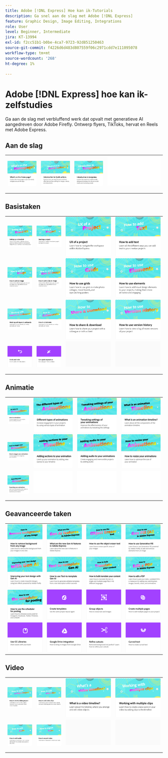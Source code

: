 ```yaml
---
title: Adobe [!DNL Express] Hoe kan ik-Tutorials
description: Ga snel aan de slag met Adobe [!DNL Express]
feature: Graphic Design, Image Editing, Integrations
role: User
level: Beginner, Intermediate
jira: KT-13994
exl-id: f2cc51b1-b0be-4ca7-9723-92d851250463
source-git-commit: f4226d6d483d807559f06c2971cdd7e111095078
workflow-type: tm+mt
source-wordcount: '268'
ht-degree: 1%

---
```


# Adobe [!DNL Express] hoe kan ik-zelfstudies

Ga aan de slag met verbluffend werk dat opvalt met generatieve AI aangedreven door Adobe Firefly. Ontwerp flyers, TikToks, hervat en Reels met Adobe Express.

## Aan de slag

<table style="table-layout:fixed">
<tr>
 <td>
      <a href="get-started.md">
         <img alt="Wat staat er op de startpagina" src="assets/home-page.png" />
      </a>
 </td>
 <td>
      <a href="quick-actions.md">
         <img alt="Inleiding tot snelle handelingen" src="assets/quick-actions.png" />
      </a>
 </td>
 <td>
      <a href="introduction-templates.md">
         <img alt="Inleiding tot snelle handelingen" src="assets/introduction-templates.png" />
      </a>
 </td>
 <td>
      <img alt="Spacer" src="../assets/Whitespacer.png" />
      <div>
      <br>
   </td>
</tr>
</table>

## Basistaken

<table style="table-layout:fixed">
<tr>
 <td>
      <a href="brand.md">
         <img alt="Een merkkit maken" src="assets/brand.png" />
      </a>
  </td>
   <td>
      <a href="new-project.md">
         <img alt="Een project starten" src="assets/starting-a-project.png" />
      </a>
  </td>
   <td>
      <a href="workspace.md">
         <img alt="UX van een project" src="assets/workspace.png" />
      </a>
  </td>
  <td>
      <a href="text-effects.md">
         <img alt="Tekst toevoegen" src="assets/text-effects.png" />
      </a>
  </td>
</tr>
<tr>
   <td>
      <a href="image-effects.md">
         <img alt="Een afbeelding toevoegen" src="assets/image-effects.png" />
      </a>
  </td>
   <td>
      <a href="add-gen-ai-image.md">
         <img alt="Een AI-afbeelding toevoegen" src="assets/gen-ai-image.png" />
      </a>
  </td>
   <td>
      <a href="grids.md">
         <img alt="Rasters gebruiken" src="assets/grids.png" />
      </a>
  </td>
   <td>
         <a href="add-design-assets.md">
            <img alt="Elementen gebruiken" src="assets/design-assets.png" />
         </a>
   </td>
</tr>
<tr>
   <td>
         <a href="layers.md">
            <img alt="Werken met lagen en tekengebieden" src="assets/layers.png" />
         </a>
   </td>
   <td>
   <a href="collaborate.md">
      <img alt="Samenwerken" src="assets/collaborate.png" />
   </a>
   </td>
   <td>
   <a href="share.md">
      <img alt="Delen en downloaden" src="assets/share.png" />
   </a>
   </td>
   <td>
   <a href="version-history.md">
      <img alt="Versiehistorie gebruiken" src="assets/version-history.png" />
   </a>
   </td>
</tr>
<tr>
   <td>
      <a href="undo-redo.md">
         <img alt="Ongedaan maken en opnieuw uitvoeren" src="assets/undo-redo.png" />
      </a>
   </td>
   <td>
      <a href="get-inspiration.md">
         <img alt="Snel inspiratie opdoen" src="assets/inspiration.png" />
      </a>
  </td>
  <td>
      <img alt="Spacer" src="../assets/Gray_thumbnail.png" />
      <div>
      <br>
   </td>
   <td>
      <img alt="Spacer" src="../assets/Gray_thumbnail.png" />
      <div>
      <br>
   </td>
</tr>
</table>

## Animatie

<table style="table-layout:fixed">
<tr>
   <td>
         <a href="intro-animation.md">
            <img alt="Introductie tot animaties" src="assets/intro-animations.png" />
         </a>
   </td>
  <td>
         <a href="different-types-animation.md">
            <img alt="Verschillende typen animaties" src="assets/different-animations.png" />
         </a>
   </td>
   <td>
         <a href="tweak-animation.md">
            <img alt="De instellingen van uw animaties aanpassen" src="assets/tweaking-settings.png" />
         </a>
   </td>
   <td>
         <a href="animation-timeline.md">
            <img alt="Wat is de animatietijdlijn?" src="assets/what-is-animation-timeline.png" />
         </a>
   </td>
</tr>
<tr>
   <td>
         <a href="stagger-animations.md">
            <img alt="Animaties stagneren" src="assets/stagger-animations.png" />
         </a>
   </td>
   <td>
         <a href="add-sections-animation.md">
            <img alt="Secties toevoegen aan uw animatie" src="assets/add-sections.png" />
         </a>
   </td>
   <td>
         <a href="audio-animation.md">
            <img alt="Audio toevoegen aan uw animaties" src="assets/add-audio.png" />
         </a>
   </td>
   <td>
         <a href="resize-animations.md">
            <img alt="De grootte van uw animaties aanpassen" src="assets/resize-animations.png" />
         </a>
   </td>
</tr>
<tr>
   <td>
         <a href="export-animations.md">
            <img alt="Uw animaties exporteren" src="assets/exporting-animations.png" />
         </a>
   </td>
   <td>
      <img alt="Spacer" src="../assets/Whitespacer.png" />
      <div>
      <br>
   </td>
    <td>
      <img alt="Spacer" src="../assets/Whitespacer.png" />
      <div>
      <br>
   </td>
    <td>
      <img alt="Spacer" src="../assets/Whitespacer.png" />
      <div>
      <br>
   </td>
</tr>
</table>

## Geavanceerde taken

<table style="table-layout:fixed">
<tr>
   <td>
         <a href="remove-background.md">
            <img alt="Achtergrond uit een afbeelding verwijderen" src="assets/background.png" />
         </a>
   </td>
   <td>
         <a href="intro-gen-ai.md">
            <img alt="Wat zijn de nieuwe AI-functies van de Gen in Adobe Express" src="assets/intro-gen-ai.png" />
         </a>
   </td>
   <td>
         <a href="object-eraser.md">
            <img alt="Het gereedschap Object wissen gebruiken" src="assets/object-eraser.png" />
         </a>
   </td>
   <td>
         <a href="generative-fill.md">
            <img alt="Generatieve vulling gebruiken" src="assets/gen-fill.png" />
         </a>
   </td>      
</tr>
<tr>
   <td>
      <a href="gen-text.md">
         <img alt="Uw tekstontwerp verbeteren met Gen AI" src="assets/text-design.png" />
      </a>
   </td>
   <td>
      <a href="text-to-template.md">
         <img alt="Lettertype AI voor tekst naar sjabloon" src="assets/text-to-template.png" />
      </a>
   </td>
   <td>
      <a href="bulk-translate.md">
         <img alt="Je content bulksgewijs vertalen" src="assets/bulk-translate.png" />
      </a>
   </td>
   <td>
      <a href="edit-a-pdf.md">
         <img alt="Een PDF bewerken" src="assets/edit-pdf.png" />
      </a>
   </td>
</tr>
<tr>
   <td>
      <a href="schedule.md">
         <img alt="Hoe te om de planner voor het posten te gebruiken" src="assets/schedule.png" />
      </a>
   </td>
   <td>
   <a href="create-templates.md">
      <img alt="Sjablonen maken" src="assets/templates.png" />
   </a>
   </td>
   <td>
         <a href="group-objects.md">
            <img alt="Objecten groeperen" src="assets/group-objects.png" />
         </a>
   </td>
   <td>
      <a href="multiple-pages.md">
         <img alt="Meerdere pagina&apos;s maken" src="assets/multiple-pages.png" />
      </a>
  </td>
</tr>
<tr>
  <td>
      <a href="cc-libraries.md">
         <img alt="CC-bibliotheken gebruiken" src="assets/cc-libraries.png" />
      </a>
  </td>
   <td>
      <a href="google-drive.md">
         <img alt="Integratie met Google Drive" src="assets/google-drive.png" />
      </a>
  </td>
  <td>
         <a href="refine-cutout.md">
            <img alt="Een uitsnede verfijnen" src="assets/cutouts.png" />
         </a>
   </td>
   <td>
         <a href="create-curved-text.md">
            <img alt="Curve tekst maken" src="assets/curved-text.png" />
         </a>
   </td>
</tr>
</table>

## Video

<table style="table-layout:fixed">
<tr>
   <td>
         <a href="start-video.md">
            <img alt="Een videoproject starten" src="assets/start-video.png" />
         </a>
   </td>
  <td>
         <a href="add-video-clips.md">
            <img alt="Videoclips toevoegen" src="assets/add-video-clips.png" />
         </a>
   </td>
   <td>
         <a href="video-timeline.md">
            <img alt="Wat is een videotijdlijn?" src="assets/video-timeline.png" />
         </a>
   </td>
   <td>
         <a href="multiple-clips.md">
            <img alt="Werken met meerdere clips" src="assets/multiple-clips.png" />
         </a>
   </td>
</tr>
<tr>
  <td>
         <a href="add-audio-video.md">
            <img alt="Audio toevoegen" src="assets/add-audio-video.png" />
         </a>
   </td>
    <td>
         <a href="export-video.md">
            <img alt="Video exporteren" src="assets/export-video.png" />
         </a>
   </td>
   <td>
    <img alt="Spacer" src="../assets/Gray_thumbnail.png" />
    <div>
    <br>
   </td>
   <td>
    <img alt="Spacer" src="../assets/Gray_thumbnail.png" />
    <div>
    <br>
   </td>
</tr>
</table>
